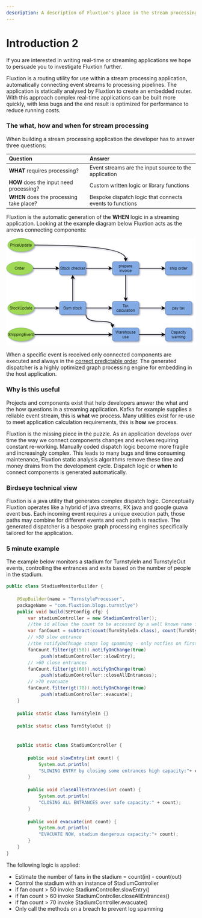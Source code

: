 ```yaml
---
description: A description of Fluxtion's place in the stream processing environment
---
```


# Introduction 2

If you are interested in writing real-time or streaming applications we hope to persuade you to investigate Fluxtion further.

Fluxtion is a  routing utility for use within a stream processing application, automatically connecting event streams to processing pipelines. The application is statically analysed by Fluxtion to create an embedded router. With this approach complex real-time applications can be built more quickly, with less bugs and the end result is optimized for performance to reduce running costs. 

### The what, how and when for stream processing

When building a stream processing application the developer has to answer three questions:

| Question | Answer |
| :--- | :--- |
| **WHAT**  requires processing? | Event streams are the input source to the application  |
| **HOW**  does the input need processing? | Custom written logic or library functions |
| **WHEN** does the processing take place? | Bespoke dispatch logic that connects events to functions |

Fluxtion is the automatic generation of the **WHEN** logic in a streaming application. Looking at the example diagram below Fluxtion acts as the arrows connecting components:

![](../.gitbook/assets/flow-processing-example.png)

When a specific event is received only connected components are executed and always in the [correct predictable order](https://www.geeksforgeeks.org/topological-sorting/). The generated dispatcher is a highly optimized graph processing engine for embedding in the host application.

### Why is this useful

Projects and components exist that help developers answer the what and the how questions in a streaming application. Kafka for example supplies a reliable event stream, this is **what** we process. Many utilities exist for re-use to meet application calculation requirements, this is **how** we process. 

Fluxtion is the missing piece in the puzzle. As an application develops over time the way we connect components changes and evolves requiring constant re-working. Manually coded dispatch logic become more fragile and increasingly complex. This leads to many bugs and time consuming maintenance, Fluxtion static analysis algorithms remove these time and money drains from the development cycle. Dispatch logic or **when** to connect components is generated automatically.  

### Birdseye technical view

Fluxtion is a java utility that generates complex dispatch logic. Conceptually Fluxtion operates like a hybrid of java streams, RX java and google guava event bus. Each incoming event requires a unique execution path, those paths may combine for different events and each path is reactive.  The generated dispatcher is a bespoke graph processing engines specifically tailored for the application.

### 5 minute example

The example below monitors a stadium for TurnstyleIn and TurnstyleOut events, controlling the entrances and exits based on the number of people in the stadium.   

```java
public class StadiumMonitorBuilder {

    @SepBuilder(name = "TurnstyleProcessor", 
    packageName = "com.fluxtion.blogs.turnstlye")
    public void build(SEPConfig cfg) {
        var stadiumController = new StadiumController(); 
        //the id allows the count to be accessed by a well known name for logging
        var fanCount = subtract(count(TurnStyleIn.class), count(TurnStyleOut.class)).id("fanCount");
        // >50 slow entrance 
        //the notifyOnChnage stops log spamming - only notfies on first breach
        fanCount.filter(gt(50)).notifyOnChange(true)
            .push(stadiumController::slowEntry);
        // >60 close entrances  
        fanCount.filter(gt(60)).notifyOnChange(true)
            .push(stadiumController::closeAllEntrances);
        // >70 evacuate 
        fanCount.filter(gt(70)).notifyOnChange(true)
            .push(stadiumController::evacuate);
    }

    public static class TurnStyleIn {}

    public static class TurnStyleOut {}


    public static class StadiumController {

        public void slowEntry(int count) {
            System.out.println(
            "SLOWING ENTRY by closing some entrances high capacity:"+ count);
        }

        public void closeAllEntrances(int count) {
            System.out.println(
            "CLOSING ALL ENTRANCES over safe capacity:" + count);
        }

        public void evacuate(int count) {
            System.out.println(
            "EVACUATE NOW, stadium dangerous capacity:"+ count);
        }
    }
}
```

The following logic is applied:

* Estimate the number of fans in the stadium = count\(in\) - count\(out\) 
* Control the stadium with an instance of StadiumController
* if fan count &gt; 50 invoke StadiumController.slowEntry\(\)
* if fan count &gt; 60 invoke StadiumController.closeAllEntrances\(\)
* if fan count &gt; 70 invoke StadiumController.evacuate\(\)
* Only call the methods on a breach to prevent log spamming

